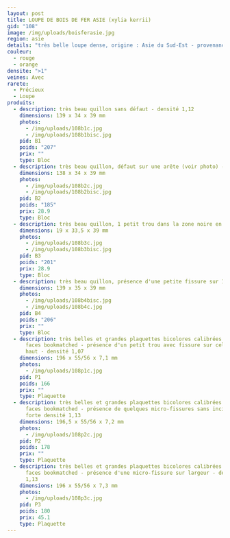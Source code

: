 ```yaml
---
layout: post
title: LOUPE DE BOIS DE FER ASIE (xylia kerrii)
gid: "108"
image: /img/uploads/boisferasie.jpg
region: asie
details: "très belle loupe dense, origine : Asie du Sud-Est - provenance : USA"
couleur:
  - rouge
  - orange
densite: ">1"
veines: Avec
rarete:
  - Précieux
  - Loupe
produits:
  - description: très beau quillon sans défaut - densité 1,12
    dimensions: 139 x 34 x 39 mm
    photos:
      - /img/uploads/108b1c.jpg
      - /img/uploads/108b1bisc.jpg
    pid: B1
    poids: "207"
    prix: ""
    type: Bloc
  - description: très beau quillon, défaut sur une arête (voir photo) - densité 1,08
    dimensions: 138 x 34 x 39 mm
    photos:
      - /img/uploads/108b2c.jpg
      - /img/uploads/108b2bisc.jpg
    pid: B2
    poids: "185"
    prix: 28.9
    type: Bloc
  - description: très beau quillon, 1 petit trou dans la zone noire en bout - densité 1,11
    dimensions: 19 x 33,5 x 39 mm
    photos:
      - /img/uploads/108b3c.jpg
      - /img/uploads/108b3bisc.jpg
    pid: B3
    poids: "201"
    prix: 28.9
    type: Bloc
  - description: très beau quillon, présence d'une petite fissure sur 1 bout - densité 1,09
    dimensions: 139 x 35 x 39 mm
    photos:
      - /img/uploads/108b4bisc.jpg
      - /img/uploads/108b4c.jpg
    pid: B4
    poids: "206"
    prix: ""
    type: Bloc
  - description: très belles et grandes plaquettes bicolores calibrées grain 120
      faces bookmatched - présence d'un petit trou avec fissure sur celle du
      haut - densité 1,07
    dimensions: 196 x 55/56 x 7,1 mm
    photos:
      - /img/uploads/108p1c.jpg
    pid: P1
    poids: 166
    prix: ""
    type: Plaquette
  - description: très belles et grandes plaquettes bicolores calibrées grain 120
      faces bookmatched - présence de quelques micro-fissures sans incidence -
      forte densité 1,13
    dimensions: 196,5 x 55/56 x 7,2 mm
    photos:
      - /img/uploads/108p2c.jpg
    pid: P2
    poids: 178
    prix: ""
    type: Plaquette
  - description: très belles et grandes plaquettes bicolores calibrées grain 120
      faces bookmatched - présence d'une micro-fissure sur largeur - densité
      1,13
    dimensions: 196 x 55/56 x 7,3 mm
    photos:
      - /img/uploads/108p3c.jpg
    pid: P3
    poids: 180
    prix: 45.1
    type: Plaquette
---
```

